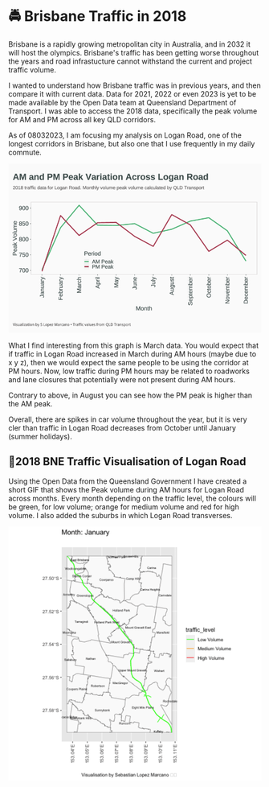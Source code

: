 # 🚔 Brisbane Traffic in 2018
Brisbane is a rapidly growing metropolitan city in Australia, and in 2032 it will host the olympics. Brisbane's traffic has been getting worse throughout the years and road infrastucture cannot withstand the current and project traffic volume. 

I wanted to understand how Brisbane traffic was in previous years, and then compare it with current data. Data for 2021, 2022 or even 2023 is yet to be made available by the Open Data team at Queensland Department of Transport. I was able to access the 2018 data, specifically the peak volume for AM and PM across all key QLD corridors. 

As of 08032023, I am focusing my analysis on Logan Road, one of the longest corridors in Brisbane, but also one that I use frequently in my daily commute. 

<p align="center">
<img src="outputs/logan_road_2018_traffic_page_1.png" width='550'/>
</p>

What I find interesting from this graph is March data. You would expect that if traffic in Logan Road increased in March during AM hours (maybe due to x y z), then we would expect the same people to be using the corridor at PM hours. Now, low traffic during PM hours may be related to roadworks and lane closures that potentially were not present during AM hours. 

Contrary to above, in August you can see how the PM peak is higher than the AM peak. 

Overall, there are spikes in car volume throughout the year, but it is very cler than traffic in Logan Road decreases from October until January (summer holidays). 

## 🚦2018 BNE Traffic Visualisation of Logan Road

Using the Open Data from the Queensland Government I have created a short GIF that shows the Peak volume during AM hours for Logan Road across months. Every month depending on the traffic level, the colours will be green, for low volume; orange for medium volume and red for high volume. I also added the suburbs in which Logan Road transverses. 

<p align="center">
<img src="outputs/bne_2018_visualisation.gif" width='550'/>
</p>
